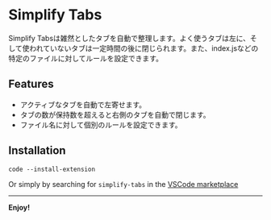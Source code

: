# Simplify Tabs

Simplify Tabsは雑然としたタブを自動で整理します。よく使うタブは左に、そして使われていないタブは一定時間の後に閉じられます。また、index.jsなどの特定のファイルに対してルールを設定できます。

## Features

- アクティブなタブを自動で左寄せます。
- タブの数が保持数を超えると右側のタブを自動で閉じます。
- ファイル名に対して個別のルールを設定できます。

## Installation



```
code --install-extension
```

Or simply by searching for `simplify-tabs` in the [VSCode marketplace](https://marketplace.visualstudio.com/items?itemName=xxxxxxxx.simplify-tabs)

---

**Enjoy!**

